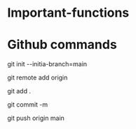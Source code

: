 # Important-functions

# Github commands

git init --initia-branch=main

git remote add origin <your git link>

git add .

git commit -m <your message>

git push origin main
